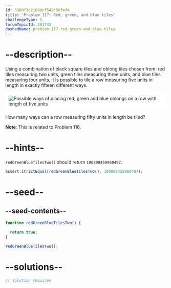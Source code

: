 ```yaml
---
id: 5900f3e21000cf542c50fef4
title: 'Problem 117: Red, green, and blue tiles'
challengeType: 5
forumTopicId: 301743
dashedName: problem-117-red-green-and-blue-tiles
---
```


# --description--

Using a combination of black square tiles and oblong tiles chosen from: red tiles measuring two units, green tiles measuring three units, and blue tiles measuring four units, it is possible to tile a row measuring five units in length in exactly fifteen different ways.

<img class="img-responsive center-block" alt="Possible ways of placing red, green and blue oblongs on a row with length of five units" src="https://cdn.freecodecamp.org/curriculum/project-euler/red-green-and-blue-tiles.png" style="background-color: white; padding: 10px;">

How many ways can a row measuring fifty units in length be tiled?

**Note**: This is related to Problem 116.

# --hints--

`redGreenBlueTilesTwo()` should return `100808458960497`.

```js
assert.strictEqual(redGreenBlueTilesTwo(), 100808458960497);
```

# --seed--

## --seed-contents--

```js
function redGreenBlueTilesTwo() {

  return true;
}

redGreenBlueTilesTwo();
```

# --solutions--

```js
// solution required
```
